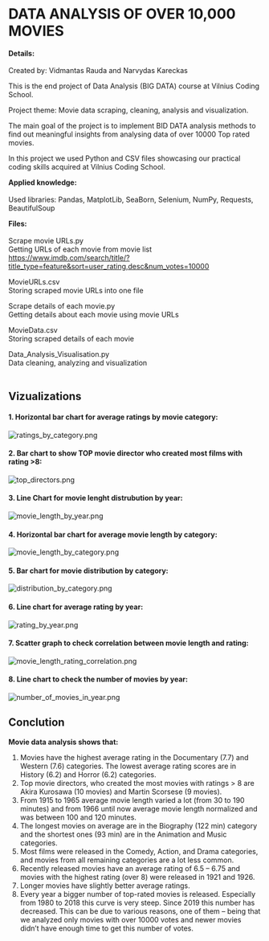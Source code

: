 # DATA ANALYSIS OF OVER 10,000 MOVIES

**Details:**<br><br>
Created by: Vidmantas Rauda and Narvydas Kareckas

This is the end project of Data Analysis (BIG DATA) course at Vilnius Coding School.

Project theme: Movie data scraping, cleaning, analysis and visualization. 

The main goal of the project is to implement BID DATA analysis methods to find out meaningful insights from analysing data of over 10000 Top rated movies.

In this project we used Python and CSV files showcasing our practical coding skills acquired at Vilnius Coding School.

**Applied knowledge:**<br><br>
Used libraries: Pandas, MatplotLib, SeaBorn, Selenium, NumPy, Requests, BeautifulSoup

**Files:**<br><br>
Scrape movie URLs.py<br>
Getting URLs of each movie from movie list https://www.imdb.com/search/title/?title_type=feature&sort=user_rating,desc&num_votes=10000 

MovieURLs.csv<br>
Storing scraped movie URLs into one file

Scrape details of each movie.py<br>
Getting details about each movie using movie URLs    

MovieData.csv<br>
Storing scraped details of each movie

Data_Analysis_Visualisation.py<br>
Data cleaning, analyzing and visualization
<br><br>
## Vizualizations



#### 1. Horizontal bar chart for average ratings by movie category:
![ratings_by_category.png](Graphs%2Fratings_by_category.png)

#### 2. Bar chart to show TOP movie director who created most films with rating >8:
![top_directors.png](Graphs%2Ftop_directors.png)

#### 3. Line Chart for movie lenght distrubution by year:
![movie_length_by_year.png](Graphs%2Fmovie_length_by_year.png)

#### 4. Horizontal bar chart for average movie length by category:
![movie_length_by_category.png](Graphs%2Fmovie_length_by_category.png)

#### 5. Bar chart for movie distribution by category:
![distribution_by_category.png](Graphs%2Fdistribution_by_category.png)

#### 6. Line chart for average rating by year:
![rating_by_year.png](Graphs%2Frating_by_year.png)

#### 7. Scatter graph to check correlation between movie length and rating:
![movie_length_rating_correlation.png](Graphs%2Fmovie_length_rating_correlation.png)

#### 8. Line chart to check the number of movies by year:
![number_of_movies_in_year.png](Graphs%2Fnumber_of_movies_in_year.png)


## Conclution<br>
**Movie data analysis shows that:**
1.	Movies have the highest average rating in the Documentary (7.7) and Western (7.6) categories. The lowest average rating scores are in History (6.2) and Horror (6.2) categories.
2.	Top movie directors, who created the most movies with ratings > 8 are Akira Kurosawa (10 movies) and Martin Scorsese (9 movies).
3.	From 1915 to 1965 average movie length varied a lot (from 30 to 190 minutes) and from 1966 until now average movie length normalized and was between 100 and 120 minutes.
4.	The longest movies on average are in the Biography (122 min) category and the shortest ones (93 min) are in the Animation and Music categories.
5.	Most films were released in the Comedy, Action, and Drama categories, and movies from all remaining categories are a lot less common.
6.	Recently released movies have an average rating of 6.5 – 6.75 and movies with the highest rating (over 8) were released in 1921 and 1926.
7.	Longer movies have slightly better average ratings.
8.	Every year a bigger number of top-rated movies is released. Especially from 1980 to 2018 this curve is very steep. Since 2019 this number has decreased. This can be due to various reasons, one of them – being that we analyzed only movies with over 10000 votes and newer movies didn’t have enough time to get this number of votes.


